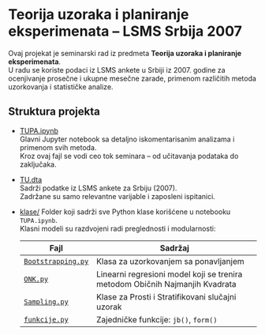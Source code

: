 # Teorija uzoraka i planiranje eksperimenata – LSMS Srbija 2007

Ovaj projekat je seminarski rad iz predmeta **Teorija uzoraka i planiranje eksperimenata**.  
U radu se koriste podaci iz LSMS ankete u Srbiji iz 2007. godine za ocenjivanje prosečne i ukupne mesečne zarade, primenom različitih metoda uzorkovanja i statističke analize.

## Struktura projekta

- [TUPA.ipynb](TUPA.ipynb)  
  Glavni Jupyter notebook sa detaljno iskomentarisanim analizama i primenom svih metoda.  
  Kroz ovaj fajl se vodi ceo tok seminara – od učitavanja podataka do zaključaka.

- [TU.dta](TU.dta)   
  Sadrži podatke iz LSMS ankete za Srbiju (2007).  
  Zadržane su samo relevantne varijable i zaposleni ispitanici.

- [klase/](klase/) 
  Folder koji sadrži sve Python klase korišćene u notebooku `TUPA.ipynb`.  
  Klasni modeli su razdvojeni radi preglednosti i modularnosti:
  
  | Fajl             | Sadržaj |
  |------------------|---------|
  | [`Bootstrapping.py`](klase/Bootstrapping.py) | Klasa za uzorkovanjem sa ponavljanjem |
  | [`ONK.py`](klase/ONK.py)          | Linearni regresioni model koji se trenira metodom Običnih Najmanjih Kvadrata |
  | [`Sampling.py`](klase/Sampling.py)     | Klase za Prosti i Stratifikovani slučajni uzorak |
  | [`funkcije.py`](klase/funkcije.py)     | Zajedničke funkcije: `jb()`, `form()`|

